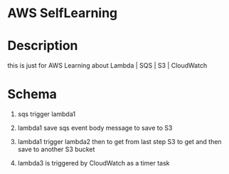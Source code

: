 # AWS SelfLearning

# Description
 
this is just for AWS Learning about Lambda | SQS | S3 | CloudWatch

# Schema

1. sqs trigger lambda1
2. lambda1 save sqs event body message to save to S3
3. lambda1 trigger lambda2 then to get from last step S3 to get and then save to another S3 bucket

4. lambda3 is triggered by CloudWatch as a timer task